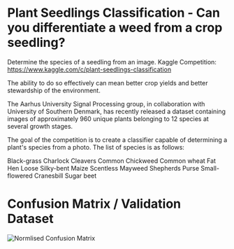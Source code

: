 # Plant Seedlings Classification - Can you differentiate a weed from a crop seedling?
Determine the species of a seedling from an image. Kaggle Competition: https://www.kaggle.com/c/plant-seedlings-classification

The ability to do so effectively can mean better crop yields and better stewardship of the environment.

The Aarhus University Signal Processing group, in collaboration with University of Southern Denmark, has recently released a dataset containing images of approximately 960 unique plants belonging to 12 species at several growth stages.

The goal of the competition is to create a classifier capable of determining a plant's species from a photo. The list of species is as follows:

Black-grass
Charlock
Cleavers
Common Chickweed
Common wheat
Fat Hen
Loose Silky-bent
Maize
Scentless Mayweed
Shepherds Purse
Small-flowered Cranesbill
Sugar beet

# Confusion Matrix / Validation Dataset

![Normlised Confusion Matrix](https://postimg.cc/6y9wwYRk)

